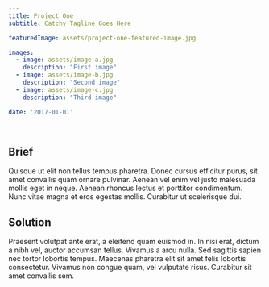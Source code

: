 ```yaml
---
title: Project One
subtitle: Catchy Tagline Goes Here

featuredImage: assets/project-one-featured-image.jpg

images:
  - image: assets/image-a.jpg
    description: "First image"
  - image: assets/image-b.jpg
    description: "Second image"
  - image: assets/image-c.jpg
    description: "Third image"

date: '2017-01-01'

---
```


## Brief
Quisque ut elit non tellus tempus pharetra. Donec cursus efficitur purus, sit amet convallis quam ornare pulvinar. Aenean vel enim vel justo malesuada mollis eget in neque. Aenean rhoncus lectus et porttitor condimentum. Nunc vitae magna et eros egestas mollis. Curabitur ut scelerisque dui.

## Solution
Praesent volutpat ante erat, a eleifend quam euismod in. In nisi erat, dictum a nibh vel, auctor accumsan tellus. Vivamus a arcu nulla. Sed sagittis sapien nec tortor lobortis tempus. Maecenas pharetra elit sit amet felis lobortis consectetur. Vivamus non congue quam, vel vulputate risus. Curabitur sit amet convallis sem.

